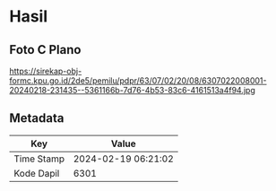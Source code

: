 # Hasil

## Foto C Plano

https://sirekap-obj-formc.kpu.go.id/2de5/pemilu/pdpr/63/07/02/20/08/6307022008001-20240218-231435--5361166b-7d76-4b53-83c6-4161513a4f94.jpg


## Metadata

| Key        | Value               |
| ---------- | ------------------- |
| Time Stamp | 2024-02-19 06:21:02 |
| Kode Dapil | 6301                |



